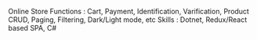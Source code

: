 Online Store
Functions : Cart, Payment, Identification, Varification, Product CRUD, Paging, Filtering, Dark/Light mode, etc
Skills : Dotnet, Redux/React based SPA, C#
